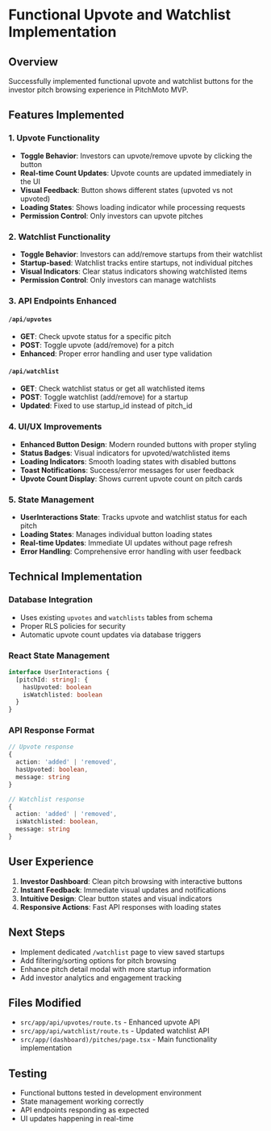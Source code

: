 # Functional Upvote and Watchlist Implementation

## Overview
Successfully implemented functional upvote and watchlist buttons for the investor pitch browsing experience in PitchMoto MVP.

## Features Implemented

### 1. Upvote Functionality
- **Toggle Behavior**: Investors can upvote/remove upvote by clicking the button
- **Real-time Count Updates**: Upvote counts are updated immediately in the UI
- **Visual Feedback**: Button shows different states (upvoted vs not upvoted)
- **Loading States**: Shows loading indicator while processing requests
- **Permission Control**: Only investors can upvote pitches

### 2. Watchlist Functionality
- **Toggle Behavior**: Investors can add/remove startups from their watchlist
- **Startup-based**: Watchlist tracks entire startups, not individual pitches
- **Visual Indicators**: Clear status indicators showing watchlisted items
- **Permission Control**: Only investors can manage watchlists

### 3. API Endpoints Enhanced

#### `/api/upvotes`
- **GET**: Check upvote status for a specific pitch
- **POST**: Toggle upvote (add/remove) for a pitch
- **Enhanced**: Proper error handling and user type validation

#### `/api/watchlist`
- **GET**: Check watchlist status or get all watchlisted items
- **POST**: Toggle watchlist (add/remove) for a startup
- **Updated**: Fixed to use startup_id instead of pitch_id

### 4. UI/UX Improvements
- **Enhanced Button Design**: Modern rounded buttons with proper styling
- **Status Badges**: Visual indicators for upvoted/watchlisted items
- **Loading Indicators**: Smooth loading states with disabled buttons
- **Toast Notifications**: Success/error messages for user feedback
- **Upvote Count Display**: Shows current upvote count on pitch cards

### 5. State Management
- **UserInteractions State**: Tracks upvote and watchlist status for each pitch
- **Loading States**: Manages individual button loading states
- **Real-time Updates**: Immediate UI updates without page refresh
- **Error Handling**: Comprehensive error handling with user feedback

## Technical Implementation

### Database Integration
- Uses existing `upvotes` and `watchlists` tables from schema
- Proper RLS policies for security
- Automatic upvote count updates via database triggers

### React State Management
```typescript
interface UserInteractions {
  [pitchId: string]: {
    hasUpvoted: boolean
    isWatchlisted: boolean
  }
}
```

### API Response Format
```typescript
// Upvote response
{
  action: 'added' | 'removed',
  hasUpvoted: boolean,
  message: string
}

// Watchlist response
{
  action: 'added' | 'removed',
  isWatchlisted: boolean,
  message: string
}
```

## User Experience
1. **Investor Dashboard**: Clean pitch browsing with interactive buttons
2. **Instant Feedback**: Immediate visual updates and notifications
3. **Intuitive Design**: Clear button states and visual indicators
4. **Responsive Actions**: Fast API responses with loading states

## Next Steps
- Implement dedicated `/watchlist` page to view saved startups
- Add filtering/sorting options for pitch browsing
- Enhance pitch detail modal with more startup information
- Add investor analytics and engagement tracking

## Files Modified
- `src/app/api/upvotes/route.ts` - Enhanced upvote API
- `src/app/api/watchlist/route.ts` - Updated watchlist API
- `src/app/(dashboard)/pitches/page.tsx` - Main functionality implementation

## Testing
- Functional buttons tested in development environment
- State management working correctly
- API endpoints responding as expected
- UI updates happening in real-time
